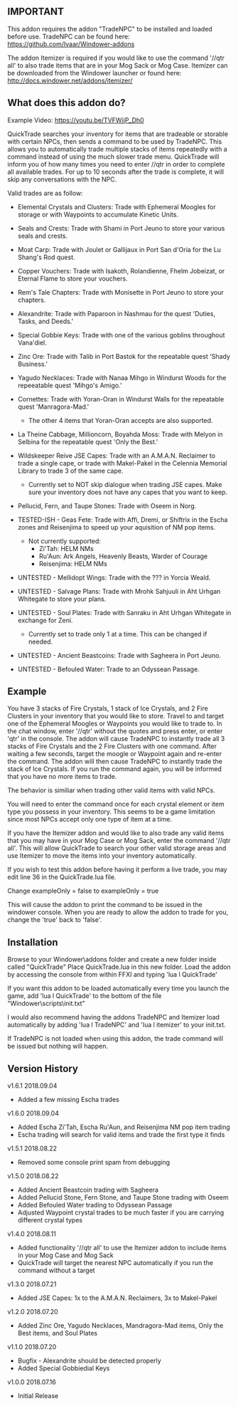 IMPORTANT
---------

This addon requires the addon "TradeNPC" to be installed and loaded before use.
TradeNPC can be found here: https://github.com/Ivaar/Windower-addons

The addon Itemizer is required if you would like to use the command '//qtr all' to also trade items that are in your Mog Sack or Mog Case.
Itemizer can be downloaded from the Windower launcher or found here: http://docs.windower.net/addons/itemizer/


What does this addon do?
------------------------

Example Video: https://youtu.be/TVFWjjP_Dh0

QuickTrade searches your inventory for items that are tradeable or storable with certain NPCs, then sends a command to be used by TradeNPC.
This allows you to automatically trade multiple stacks of items repeatedly with a command instead of using the much slower trade menu.
QuickTrade will inform you of how many times you need to enter //qtr in order to complete all available trades.
For up to 10 seconds after the trade is complete, it will skip any conversations with the NPC.

Valid trades are as follow:

* Elemental Crystals and Clusters: Trade with Ephemeral Moogles for storage or with Waypoints to accumulate Kinetic Units.
* Seals and Crests: Trade with Shami in Port Jeuno to store your various seals and crests.
* Moat Carp: Trade with Joulet or Gallijaux in Port San d'Oria for the Lu Shang's Rod quest.
* Copper Vouchers: Trade with Isakoth, Rolandienne, Fhelm Jobeizat, or Eternal Flame to store your vouchers.
* Rem's Tale Chapters: Trade with Monisette in Port Jeuno to store your chapters.
* Alexandrite: Trade with Paparoon in Nashmau for the quest 'Duties, Tasks, and Deeds.'
* Special Gobbie Keys: Trade with one of the various goblins throughout Vana'diel.
* Zinc Ore: Trade with Talib in Port Bastok for the repeatable quest 'Shady Business.'
* Yagudo Necklaces: Trade with Nanaa Mihgo in Windurst Woods for the repeeatable quest 'Mihgo's Amigo.'
* Cornettes: Trade with Yoran-Oran in Windurst Walls for the repeatable quest 'Manragora-Mad.'
	* The other 4 items that Yoran-Oran accepts are also supported.
* La Theine Cabbage, Millioncorn, Boyahda Moss: Trade with Melyon in Selbina for the repeatable quest 'Only the Best.'
* Wildskeeper Reive JSE Capes: Trade with an A.M.A.N. Reclaimer to trade a single cape, or trade with Makel-Pakel in the Celennia Memorial Library to trade 3 of the same cape.
	* Currently set to NOT skip dialogue when trading JSE capes. Make sure your inventory does not have any capes that you want to keep.
* Pellucid, Fern, and Taupe Stones: Trade with Oseem in Norg.

* TESTED-ISH - Geas Fete: Trade with Affi, Dremi, or Shiftrix in the Escha zones and Reisenjima to speed up your aquisition of NM pop items.
	* Not currently supported:
		* Zi'Tah: HELM NMs
		* Ru'Aun: Ark Angels, Heavenly Beasts, Warder of Courage
		* Reisenjima: HELM NMs

* UNTESTED - Mellidopt Wings: Trade with the ??? in Yorcia Weald.
* UNTESTED - Salvage Plans: Trade with Mrohk Sahjuuli in Aht Urhgan Whitegate to store your plans.
* UNTESTED - Soul Plates: Trade with Sanraku in Aht Urhgan Whitegate in exchange for Zeni.
	* Currently set to trade only 1 at a time. This can be changed if needed.
* UNTESTED - Ancient Beastcoins: Trade with Sagheera in Port Jeuno.
* UNTESTED - Befouled Water: Trade to an Odyssean Passage.



Example
-------

You have 3 stacks of Fire Crystals, 1 stack of Ice Crystals, and 2 Fire Clusters in your inventory that you would like to store.
Travel to and target one of the Ephemeral Moogles or Waypoints you would like to trade to.
In the chat window, enter '//qtr' without the quotes and press enter, or enter 'qtr' in the console.
The addon will cause TradeNPC to instantly trade all 3 stacks of Fire Crystals and the 2 Fire Clusters with one command.
After waiting a few seconds, target the moogle or Waypoint again and re-enter the command.
The addon will then cause TradeNPC to instantly trade the stack of Ice Crystals.
If you run the command again, you will be informed that you have no more items to trade.

The behavior is similiar when trading other valid items with valid NPCs.

You will need to enter the command once for each crystal element or item type you possess in your inventory.
This seems to be a game limitation since most NPCs accept only one type of item at a time.

If you have the Itemizer addon and would like to also trade any valid items that you may have in your Mog Case or Mog Sack,
enter the command '//qtr all'. This will allow QuickTrade to search your other valid storage areas and use Itemizer to move the items
into your inventory automatically.

If you wish to test this addon before having it perform a live trade, you may edit line 36 in the QuickTrade.lua file.

Change
	exampleOnly = false
to
	exampleOnly = true
	
This will cause the addon to print the command to be issued in the windower console.
When you are ready to allow the addon to trade for you, change the 'true' back to 'false'.


Installation
------------

Browse to your Windower\addons folder and create a new folder inside called "QuickTrade"
Place QuickTrade.lua in this new folder.
Load the addon by accessing the console from within FFXI and typing 'lua l QuickTrade'

If you want this addon to be loaded automatically every time you launch the game,
add 'lua l QuickTrade' to the bottom of the file "Windower\scripts\init.txt"

I would also recommend having the addons TradeNPC and Itemizer load automatically by adding
'lua l TradeNPC' and 'lua l itemizer' to your init.txt.

If TradeNPC is not loaded when using this addon, the trade command will be issued but nothing will happen.



Version History
---------------
v1.6.1
2018.09.04
* Added a few missing Escha trades

v1.6.0
2018.09.04
* Added Escha Zi'Tah, Escha Ru'Aun, and Reisenjima NM pop item trading
* Escha trading will search for valid items and trade the first type it finds

v1.5.1
2018.08.22
* Removed some console print spam from debugging

v1.5.0
2018.08.22
* Added Ancient Beastcoin trading with Sagheera
* Added Pellucid Stone, Fern Stone, and Taupe Stone trading with Oseem
* Added Befouled Water trading to Odyssean Passage
* Adjusted Waypoint crystal trades to be much faster if you are carrying different crystal types

v1.4.0
2018.08.11
* Added functionality '//qtr all' to use the Itemizer addon to include items in your Mog Case and Mog Sack
* QuickTrade will target the nearest NPC automatically if you run the command without a target

v1.3.0
2018.07.21
* Added JSE Capes: 1x to the A.M.A.N. Reclaimers, 3x to Makel-Pakel

v1.2.0
2018.07.20
* Added Zinc Ore, Yagudo Necklaces, Mandragora-Mad items, Only the Best items, and Soul Plates

v1.1.0
2018.07.20
* Bugfix - Alexandrite should be detected properly
* Added Special Gobbiedial Keys

v1.0.0
2018.07.16
* Initial Release